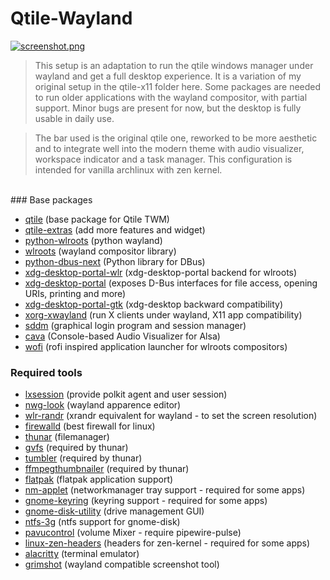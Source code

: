 # Qtile-Wayland

[![screenshot.png](https://i.postimg.cc/nLzzRpfL/screenshot.png)](https://postimg.cc/3ksYWMRM)

> This setup is an adaptation to run the qtile windows manager under wayland and get a full desktop experience. It is a variation of my original setup in the qtile-x11 folder here. Some packages are needed to run older applications with the wayland compositor, with partial support. Minor bugs are present for now, but the desktop is fully usable in daily use.

> The bar used is the original qtile one, reworked to be more aesthetic and to integrate well into the modern theme with audio visualizer, workspace indicator and a task manager. This configuration is intended for vanilla archlinux with zen kernel.
<br />
### Base packages 

- [qtile](https://archlinux.org/packages/extra/x86_64/qtile/) (base package for Qtile TWM)
- [qtile-extras](https://aur.archlinux.org/packages/qtile-extras) (add more features and widget)
- [python-wlroots](https://archlinux.org/packages/extra/x86_64/python-pywlroots/) (python wayland)
- [wlroots](https://archlinux.org/packages/extra/x86_64/wlroots/) (wayland compositor library)
- [python-dbus-next](https://archlinux.org/packages/extra/any/python-dbus-next/) (Python library for DBus)
- [xdg-desktop-portal-wlr](https://archlinux.org/packages/extra/x86_64/xdg-desktop-portal-wlr/) (xdg-desktop-portal backend for wlroots)
- [xdg-desktop-portal](https://archlinux.org/packages/extra/x86_64/xdg-desktop-portal/) (exposes D-Bus interfaces for file access, opening URIs, printing and more)
- [xdg-desktop-portal-gtk](https://archlinux.org/packages/extra/x86_64/xdg-desktop-portal-gtk/) (xdg-desktop backward compatibility)
- [xorg-xwayland](https://archlinux.org/packages/extra/x86_64/xorg-xwayland/) (run X clients under wayland, X11 app compatibility)
- [sddm](https://archlinux.org/packages/extra/x86_64/sddm/) (graphical login program and session manager)
- [cava](https://aur.archlinux.org/packages/cava) (Console-based Audio Visualizer for Alsa)
- [wofi](https://archlinux.org/packages/extra/x86_64/wofi/) (rofi inspired application launcher for wlroots compositors)

### Required tools

- [lxsession](https://archlinux.org/packages/extra/x86_64/lxsession-gtk3/) (provide polkit agent and user session)
- [nwg-look](https://archlinux.org/packages/extra/x86_64/nwg-look/) (wayland apparence editor)
- [wlr-randr](https://archlinux.org/packages/extra/x86_64/wlr-randr/) (xrandr equivalent for wayland - to set the screen resolution)
- [firewalld](https://archlinux.org/packages/extra/any/firewalld/) (best firewall for linux)
- [thunar](https://archlinux.org/packages/extra/x86_64/thunar/) (filemanager)
- [gvfs](https://archlinux.org/packages/extra/x86_64/gvfs/) (required by thunar)
- [tumbler](https://archlinux.org/packages/extra/x86_64/tumbler/) (required by thunar)
- [ffmpegthumbnailer](https://archlinux.org/packages/extra/x86_64/ffmpegthumbnailer/) (required by thunar)
- [flatpak](https://archlinux.org/packages/extra/x86_64/flatpak/) (flatpak application support)
- [nm-applet](https://man.archlinux.org/man/nm-applet.1.en) (networkmanager tray support - required for some apps)
- [gnome-keyring](https://archlinux.org/packages/extra/x86_64/gnome-keyring/) (keyring support - required for some apps)
- [gnome-disk-utility](https://archlinux.org/packages/extra/x86_64/gnome-disk-utility/) (drive management GUI)
- [ntfs-3g](https://archlinux.org/packages/extra/x86_64/ntfs-3g/) (ntfs support for gnome-disk)
- [pavucontrol](https://archlinux.org/packages/extra/x86_64/pavucontrol/) (volume Mixer - require pipewire-pulse)
- [linux-zen-headers](https://archlinux.org/packages/extra/x86_64/linux-zen-headers/) (headers for zen-kernel - required for some apps)
- [alacritty](https://archlinux.org/packages/extra/x86_64/alacritty/) (terminal emulator)
- [grimshot](https://aur.archlinux.org/packages/grimshot) (wayland compatible screenshot tool)
